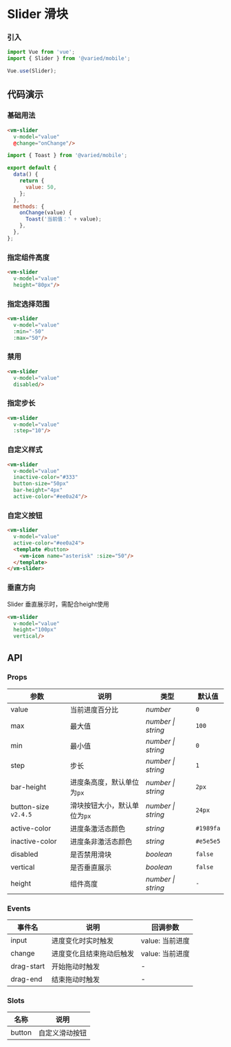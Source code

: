 # Slider 滑块

### 引入

```js
import Vue from 'vue';
import { Slider } from '@varied/mobile';

Vue.use(Slider);
```

## 代码演示

### 基础用法

```html
<vm-slider
  v-model="value"
  @change="onChange"/>
```

```js
import { Toast } from '@varied/mobile';

export default {
  data() {
    return {
      value: 50,
    };
  },
  methods: {
    onChange(value) {
      Toast('当前值：' + value);
    },
  },
};
```

### 指定组件高度

```html
<vm-slider
  v-model="value"
  height="80px"/>
```

### 指定选择范围

```html
<vm-slider
  v-model="value"
  :min="-50"
  :max="50"/>
```

### 禁用

```html
<vm-slider
  v-model="value"
  disabled/>
```

### 指定步长

```html
<vm-slider
  v-model="value"
  :step="10"/>
```

### 自定义样式

```html
<vm-slider
  v-model="value"
  inactive-color="#333"
  button-size="50px"
  bar-height="4px"
  active-color="#ee0a24"/>
```

### 自定义按钮

```html
<vm-slider
  v-model="value"
  active-color="#ee0a24">
  <template #button>
    <vm-icon name="asterisk" :size="50"/>
  </template>
</vm-slider>
```

### 垂直方向

Slider 垂直展示时，需配合height使用

```html
<vm-slider
  v-model="value"
  height="100px"
  vertical/>
```

## API

### Props

| 参数 | 说明 | 类型 | 默认值 |
| --- | --- | --- | --- |
| value | 当前进度百分比 | _number_ | `0` |
| max | 最大值 | _number \| string_ | `100` |
| min | 最小值 | _number \| string_ | `0` |
| step | 步长 | _number \| string_ | `1` |
| bar-height | 进度条高度，默认单位为`px` | _number \| string_ | `2px` |
| button-size `v2.4.5` | 滑块按钮大小，默认单位为`px` | _number \| string_ | `24px` |
| active-color | 进度条激活态颜色 | _string_ | `#1989fa` |
| inactive-color | 进度条非激活态颜色 | _string_ | `#e5e5e5` |
| disabled | 是否禁用滑块 | _boolean_ | `false` |
| vertical | 是否垂直展示 | _boolean_ | `false` |
| height | 组件高度 | _number \| string_ | `-` |

### Events

| 事件名     | 说明                     | 回调参数        |
| ---------- | ------------------------ | --------------- |
| input      | 进度变化时实时触发       | value: 当前进度 |
| change     | 进度变化且结束拖动后触发 | value: 当前进度 |
| drag-start | 开始拖动时触发           | -               |
| drag-end   | 结束拖动时触发           | -               |

### Slots

| 名称   | 说明           |
| ------ | -------------- |
| button | 自定义滑动按钮 |
